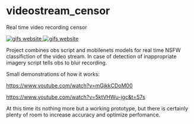 # videostream_censor
Real time video recording censor 


<a href="http://freegifmaker.me/images/2ewNE/"><img src="http://i.freegifmaker.me/1/5/5/1/5/1/15515155322964920.gif?1551515545" alt="gifs website"/> <a href="http://freegifmaker.me/images/2ewNK/"><img src="http://i.freegifmaker.me/1/5/5/1/5/1/15515157402964953.gif?1551515751" alt="gifs website"/></a>


Project combines obs script and mobilenets models for real time NSFW classifiction of the video stream.
In case of detection of inappropriate imagery script tells obs to blur recording.

Small demonstrations of how it works:

https://www.youtube.com/watch?v=mGjkkCDoM00

https://www.youtube.com/watch?v=5ktVHWu-jgc&t=57s

At this time its nothing more but a working prototype, but there is certainly plenty of room to increase accuracy
and optimize perfomance.


